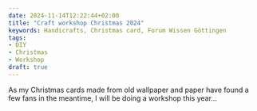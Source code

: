 ```yaml
---
date: 2024-11-14T12:22:44+02:00
title: "Craft workshop Christmas 2024"
keywords: Handicrafts, Christmas card, Forum Wissen Göttingen
tags:
- DIY
- Christmas
- Workshop
draft: true
---
```


As my Christmas cards made from old wallpaper and paper have found a few fans in the meantime, I will be doing a workshop this year...

<!--more-->
